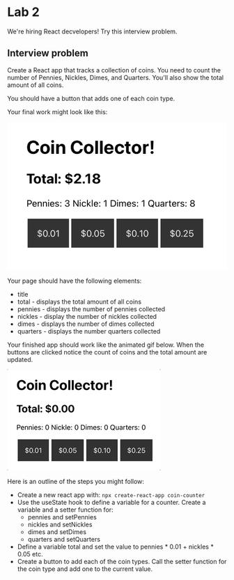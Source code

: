 # Lab 2

We're hiring React decvelopers! Try this interview problem. 

## Interview problem

Create a React app that tracks a collection of coins. You need to count the number of Pennies, Nickles, Dimes, and Quarters. You'll also show the total amount of all coins. 

You should have a button that adds one of each coin type. 

Your final work might look like this: 

![images/lab-2.png](images/lab-2.png)

Your page should have the following elements: 

- title
- total - displays the total amount of all coins
- pennies - displays the number of pennies collected
- nickles - display the number of nickles collected
- dimes - displays the number of dimes collected
- quarters - displays the number quarters collected

Your finished app should work like the animated gif below. When the buttons are clicked notice the count of coins and the total amount are updated. 

![images/lab-2.gif](images/lab-2.gif)

Here is an outline of the steps you might follow: 

- Create a new react app with: `npx create-react-app coin-counter`
- Use the useState hook to define a variable for a counter. Create a variable and a setter function for: 
	- pennies and setPennies
	- nickles and setNickles
	- dimes and setDimes
	- quarters and setQuarters
- Define a variable total and set the value to pennies * 0.01 + nickles * 0.05 etc. 
- Create a button to add each of the coin types. Call the setter function for the coin type and add one to the current value.
